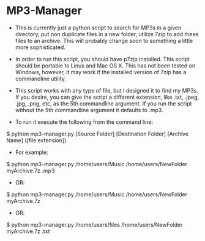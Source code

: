 # MP3-Manager
* This is currently just a python script to search for MP3s in a given directory, put non duplicate files in a new folder, utilize 7zip to add these files to an archive. This will probably change soon to something a little more sophisticated.

* In order to run this script, you should have p7zip installed. This script should be portable to Linux and Mac OS X.  This has not been tested on Windows, however, it may work if the installed version of 7zip has a commandline utility.

* This script works with any type of file, but I designed it to find my MP3s.  If you desire, you can give the script a different extension, like .txt, .jpeg, .jpg, .png, etc, as the 5th commandline argument. If you run the script without the 5th commandline argument it defaults to .mp3.

* To run it execute the following from the command line:
  
$ python mp3-manager.py [Source Folder] [Destination Folder] [Archive Name] ([file extension])

* For example:
  
$ python mp3-manager.py  /home/users/Music /home/users/NewFolder myArchive.7z .mp3

* OR:
  
$ python mp3-manager.py  /home/users/Music /home/users/NewFolder myArchive.7z 

* OR:
  
$ python mp3-manager.py  /home/users/files /home/users/NewFolder myArchive.7z .txt 
